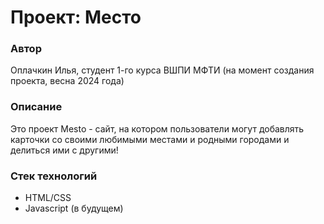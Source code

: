 # Проект: Место

### Автор

Оплачкин Илья, студент 1-го курса ВШПИ МФТИ (на момент создания проекта, весна 2024 года)

### Описание

Это проект Mesto - сайт, на котором пользователи могут добавлять карточки со своими любимыми местами и родными городами и делиться ими с другими!

### Стек технологий

- HTML/CSS
- Javascript (в будущем)
